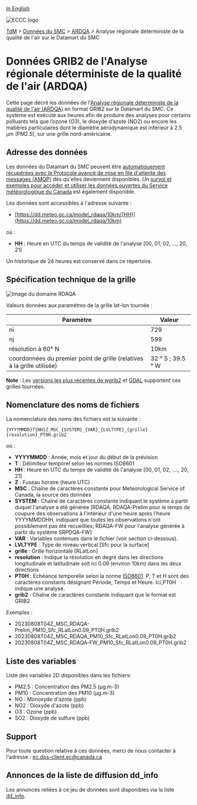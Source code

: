 [In English](readme_rdaqa-datamart_en.md)

![ECCC logo](../../img_eccc-logo.png)

[TdM](../../readme_fr.md) > [Données du SMC](../readme_fr.md) > [ARDQA](readme_rdaqa_fr.md) > Analyse régionale déterministe de la qualité de l'air sur le Datamart du SMC

# Données GRIB2 de l'Analyse régionale déterministe de la qualité de l'air (ARDQA)

Cette page décrit les données de l'[Analyse régionale déterministe de la qualité de l'air (ARDQA)](readme_rdaqa_fr.md) en format GRIB2 sur le Datamart du SMC. Ce système est exécuté aux heures afin de produire des analyses pour certains polluants tels que l’ozone (O3), le dioxyde d’azote (NO2) ou encore les matières particulaires dont le diamètre aérodynamique est inférieur à 2.5 μm (PM2.5), sur une grille nord-américaine.

## Adresse des données 

Les données du Datamart du SMC peuvent être [automatiquement récupérées avec le Protocole avancé de mise en file d'attente des messages (AMQP)](../../msc-datamart/amqp_fr.md) dès qu'elles deviennent disponibles. Un [survol et exemples pour accéder et utiliser les données ouvertes du Service météorologique du Canada](../../usage/readme_fr.md) est également disponible.

Les données sont accessibles à l'adresse suivante :

* [https://dd.meteo.gc.ca/model_rdaqa/10km/{HH}](https://dd.meteo.gc.ca/model_rdaqa/10km)

où :

* __HH__ : Heure en UTC du temps de validité de l'analyse [00, 01, 02, ..., 20, 21]

Un historique de 24 heures est conservé dans ce répertoire.

## Spécification technique de la grille  

![Image du domaine RDAQA](https://collaboration.cmc.ec.gc.ca/cmc/cmos/public_doc/msc-data/nwp_raqdps-fw/grille_raqdps-fw.png)

Valeurs données aux paramètres de la grille lat-lon tournée :

| Paramètre | Valeur |
| ------ | ------ |
| ni | 729 |
| nj | 599 | 
| résolution à 60° N | 10km |
| coordonnées du premier point de grille (relatives à la grille utilisée) | 32 ° S ; 39.5 ° W | 

__Note__ : Les [versions les plus récentes de wgrib2](https://www.cpc.ncep.noaa.gov/products/wesley/wgrib2/update_2.0.8.html) et [GDAL](https://gdal.org/) supportent ces grilles tournées. 

## Nomenclature des noms de fichiers 

La nomenclature des noms des fichiers est la suivante :

`{YYYYMMDD}T{HH}Z_MSC_{SYSTEM}_{VAR}_{LVLTYPE}_{grille}{resolution}_PT0H.grib2`

où :

* __YYYYMMDD__ : Année, mois et jour du début de la prévision
* __T__ : Délimiteur temporel selon les normes ISO8601
* __HH__ : Heure en UTC du temps de validité de l'analyse [00, 01, 02, ...., 20, 21] 
* __Z__ : Fuseau horaire (heure UTC)
* __MSC__ : Chaîne de caractères constante pour Meteorological Service of Canada, la source des données
* __SYSTEM__ : Chaîne de caractères constante indiquant le système à partir duquel l'analyse a été générée [RDAQA; RDAQA-Prelim pour le temps de coupure des observations à l'intérieur d'une heure après l'heure YYYYMMDDHH, indiquant que toutes les observations n'ont possiblement pas été recueillies; RDAQA-FW pour l'analyse générée à partir du système SRPDQA-FW]
* __VAR__ : Variables contenues dans le fichier (voir section ci-dessous).
* __LVLTYPE__ : Type de niveau vertical [Sfc pour la surface]
* __grille__ : Grille horizontale [RLatLon]
* __resolution__ : Indique la résolution en degré dans les directions longitudinale et latitudinale soit ici 0.09 (environ 10km) dans les deux directions
* __PT0H__ : Echéance temporelle selon la norme [ISO8601](https://en.wikipedia.org/wiki/ISO_8601). P, T et H sont des caractères constants désignant Période, Temps et Heure. Ici,PT0H indique une analyse.
* __grib2__ : Chaîne de caractères constante indiquant que le format est GRIB2

Exemples :

* 20230808T04Z_MSC_RDAQA-Prelim_PM10_Sfc_RLatLon0.09_PT0H.grib2
* 20230808T04Z_MSC_RDAQA_PM10_Sfc_RLatLon0.09_PT0H.grib2
* 20230808T04Z_MSC_RDAQA-FW_PM10_Sfc_RLatLon0.09_PT0H.grib2

## Liste des variables

Liste des variables 2D disponibles dans les fichiers:

* PM2.5 : Concentration des PM2.5 (&mu;g.m-3)
* PM10 : Concentration des PM10 (&mu;g.m-3)
* NO : Monoxyde d'azote (ppb)
* NO2 : Dioxyde d'azote (ppb)
* O3 : Ozone (ppb)
* SO2 : Dioxyde de sulfure (ppb)

## Support

Pour toute question relative à ces données, merci de nous contacter à l'adresse : [ec.dps-client.ec@canada.ca](mailto:ec.dps-client.ec@canada.ca)

## Annonces de la liste de diffusion dd_info 

Les annonces reliées à ce jeu de données sont disponibles via la liste [dd_info](https://comm.collab.science.gc.ca/mailman3/postorius/lists/dd_info.comm.collab.science.gc.ca/).

